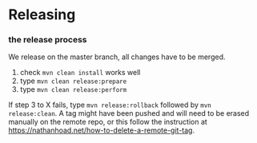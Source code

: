 Releasing
========

### the release process

We release on the master branch, all changes have to be merged.

1. check `mvn clean install` works well
2. type `mvn clean release:prepare`
3. type `mvn clean release:perform`

If step 3 to X fails, type `mvn release:rollback` followed by `mvn release:clean`. A tag might have been pushed and will need to be erased manually on the remote repo, or this follow the instruction at https://nathanhoad.net/how-to-delete-a-remote-git-tag.